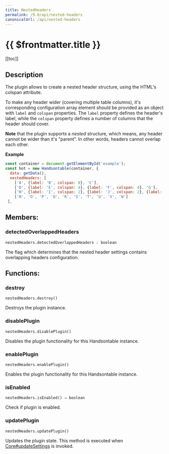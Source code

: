 ```yaml
---
title: NestedHeaders
permalink: /9.0/api/nested-headers
canonicalUrl: /api/nested-headers
---
```


# {{ $frontmatter.title }}

[[toc]]

## Description


The plugin allows to create a nested header structure, using the HTML's colspan attribute.

To make any header wider (covering multiple table columns), it's corresponding configuration array element should be
provided as an object with `label` and `colspan` properties. The `label` property defines the header's label,
while the `colspan` property defines a number of columns that the header should cover.

__Note__ that the plugin supports a *nested* structure, which means, any header cannot be wider than it's "parent". In
other words, headers cannot overlap each other.


**Example**  
```js
const container = document.getElementById('example');
const hot = new Handsontable(container, {
  data: getData(),
  nestedHeaders: [
    ['A', {label: 'B', colspan: 8}, 'C'],
    ['D', {label: 'E', colspan: 4}, {label: 'F', colspan: 4}, 'G'],
    ['H', {label: 'I', colspan: 2}, {label: 'J', colspan: 2}, {label: 'K', colspan: 2}, {label: 'L', colspan: 2}, 'M'],
    ['N', 'O', 'P', 'Q', 'R', 'S', 'T', 'U', 'V', 'W']
 ],
```
## Members:

### detectedOverlappedHeaders
`nestedHeaders.detectedOverlappedHeaders : boolean`

The flag which determines that the nested header settings contains overlapping headers
configuration.


## Functions:

### destroy
`nestedHeaders.destroy()`

Destroys the plugin instance.



### disablePlugin
`nestedHeaders.disablePlugin()`

Disables the plugin functionality for this Handsontable instance.



### enablePlugin
`nestedHeaders.enablePlugin()`

Enables the plugin functionality for this Handsontable instance.



### isEnabled
`nestedHeaders.isEnabled() ⇒ boolean`

Check if plugin is enabled.



### updatePlugin
`nestedHeaders.updatePlugin()`

Updates the plugin state. This method is executed when [Core#updateSettings](./Core/#updateSettings) is invoked.


